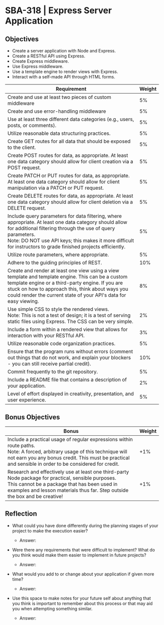 # SBA-318 | Express Server Application

## Objectives
- Create a server application with Node and Express.
- Create a RESTful API using Express.
- Create Express middleware.
- Use Express middleware.
- Use a template engine to render views with Express.
- Interact with a self-made API through HTML forms.

| Requirement | Weight |
| --- | --- |
| Create and use at least two pieces of custom middleware | 5% |
Create and use error-handling middleware | 5% |
| Use at least three different data categories (e.g., users, posts, or comments). | 5% |
Utilize reasonable data structuring practices. | 5% |
| Create GET routes for all data that should be exposed to the client. | 5% |
| Create POST routes for data, as appropriate. At least one data category should allow for client creation via a POST request. | 5% |
| Create PATCH or PUT routes for data, as appropriate. At least one data category should allow for client manipulation via a PATCH or PUT request. | 5% |
| Create DELETE routes for data, as appropriate. At least one data category should allow for client deletion via a DELETE request. | 5% |
| Include query parameters for data filtering, where appropriate. At least one data category should allow for additional filtering through the use of query parameters.<br>Note: DO NOT use API keys; this makes it more difficult for instructors to grade finished projects efficiently. | 5% |
| Utilize route parameters, where appropriate. | 5% |
Adhere to the guiding principles of REST. | 10% |
| Create and render at least one view using a view template and template engine. This can be a custom template engine or a third-party engine. If you are stuck on how to approach this, think about ways you could render the current state of your API's data for easy viewing. | 8% |
| Use simple CSS to style the rendered views. <br>Note: This is not a test of design; it is a test of serving static files using Express. The CSS can be very simple. | 2% |
| Include a form within a rendered view that allows for interaction with your RESTful API. | 3% |
| Utilize reasonable code organization practices. | 5% |
| Ensure that the program runs without errors (comment out things that do not work, and explain your blockers - you can still receive partial credit). | 10% |
| Commit frequently to the git repository. | 5% |
| Include a README file that contains a description of your application. | 2% |
| Level of effort displayed in creativity, presentation, and user experience. | 5% |

## Bonus Objectives
| Bonus | Weight |
| --- | --- |
| Include a practical usage of regular expressions within route paths.<br>Note: A forced, arbitrary usage of this technique will not earn you any bonus credit. This must be practical and sensible in order to be considered for credit. | +1% |
| Research and effectively use at least one third-party Node package for practical, sensible purposes.<br>This cannot be a package that has been used in examples and lesson materials thus far. Step outside the box and be creative! | +1% |

## Reflection

- What could you have done differently during the planning stages of your project to make the execution easier?
    - Answer:

- Were there any requirements that were difficult to implement? What do you think would make them easier to implement in future projects?
    - Answer:

- What would you add to or change about your application if given more time?
    - Answer:

- Use this space to make notes for your future self about anything that you think is important to remember about this process or that may aid you when attempting something similar.
    - Answer: